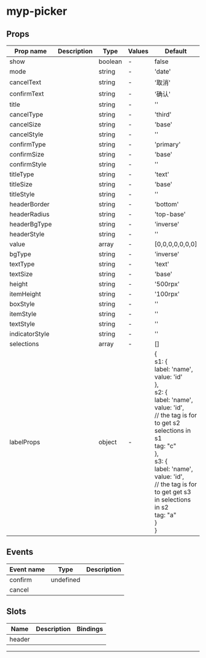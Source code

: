 # myp-picker

## Props

| Prop name      | Description | Type    | Values | Default                                                                                                                                                                                                                                                                                                |
| -------------- | ----------- | ------- | ------ | ------------------------------------------------------------------------------------------------------------------------------------------------------------------------------------------------------------------------------------------------------------------------------------------------------ |
| show           |             | boolean | -      | false                                                                                                                                                                                                                                                                                                  |
| mode           |             | string  | -      | 'date'                                                                                                                                                                                                                                                                                                 |
| cancelText     |             | string  | -      | '取消'                                                                                                                                                                                                                                                                                                 |
| confirmText    |             | string  | -      | '确认'                                                                                                                                                                                                                                                                                                 |
| title          |             | string  | -      | ''                                                                                                                                                                                                                                                                                                     |
| cancelType     |             | string  | -      | 'third'                                                                                                                                                                                                                                                                                                |
| cancelSize     |             | string  | -      | 'base'                                                                                                                                                                                                                                                                                                 |
| cancelStyle    |             | string  | -      | ''                                                                                                                                                                                                                                                                                                     |
| confirmType    |             | string  | -      | 'primary'                                                                                                                                                                                                                                                                                              |
| confirmSize    |             | string  | -      | 'base'                                                                                                                                                                                                                                                                                                 |
| confirmStyle   |             | string  | -      | ''                                                                                                                                                                                                                                                                                                     |
| titleType      |             | string  | -      | 'text'                                                                                                                                                                                                                                                                                                 |
| titleSize      |             | string  | -      | 'base'                                                                                                                                                                                                                                                                                                 |
| titleStyle     |             | string  | -      | ''                                                                                                                                                                                                                                                                                                     |
| headerBorder   |             | string  | -      | 'bottom'                                                                                                                                                                                                                                                                                               |
| headerRadius   |             | string  | -      | 'top-base'                                                                                                                                                                                                                                                                                             |
| headerBgType   |             | string  | -      | 'inverse'                                                                                                                                                                                                                                                                                              |
| headerStyle    |             | string  | -      | ''                                                                                                                                                                                                                                                                                                     |
| value          |             | array   | -      | [0,0,0,0,0,0,0]                                                                                                                                                                                                                                                                                        |
| bgType         |             | string  | -      | 'inverse'                                                                                                                                                                                                                                                                                              |
| textType       |             | string  | -      | 'text'                                                                                                                                                                                                                                                                                                 |
| textSize       |             | string  | -      | 'base'                                                                                                                                                                                                                                                                                                 |
| height         |             | string  | -      | '500rpx'                                                                                                                                                                                                                                                                                               |
| itemHeight     |             | string  | -      | '100rpx'                                                                                                                                                                                                                                                                                               |
| boxStyle       |             | string  | -      | ''                                                                                                                                                                                                                                                                                                     |
| itemStyle      |             | string  | -      | ''                                                                                                                                                                                                                                                                                                     |
| textStyle      |             | string  | -      | ''                                                                                                                                                                                                                                                                                                     |
| indicatorStyle |             | string  | -      | ''                                                                                                                                                                                                                                                                                                     |
| selections     |             | array   | -      | []                                                                                                                                                                                                                                                                                                     |
| labelProps     |             | object  | -      | {<br> s1: {<br> label: 'name',<br> value: 'id'<br> },<br> s2: {<br> label: 'name',<br> value: 'id',<br> // the tag is for to get s2 selections in s1<br> tag: "c"<br> },<br> s3: {<br> label: 'name',<br> value: 'id',<br> // the tag is for to get get s3 in selections in s2<br> tag: "a"<br> }<br>} |

## Events

| Event name | Type      | Description |
| ---------- | --------- | ----------- |
| confirm    | undefined |
| cancel     |           |

## Slots

| Name   | Description | Bindings |
| ------ | ----------- | -------- |
| header |             |          |

---
